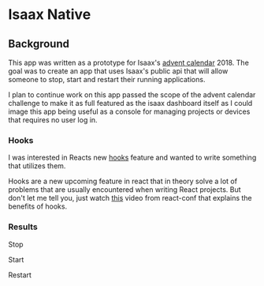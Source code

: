 # Isaax Native

## Background

This app was written as a prototype for Isaax's [advent calendar](https://qiita.com/advent-calendar/2018/isaax) 2018.
The goal was to create an app that uses Isaax's public api that will allow someone to stop, start and restart their running applications.

I plan to continue work on this app passed the scope of the advent calendar challenge to make it as full featured as the isaax dashboard itself as I could image this app being useful as a console for managing projects or devices that requires no user log in.

### Hooks

I was interested in Reacts new [hooks](https://reactjs.org/docs/hooks-intro.html) feature and wanted to write something that utilizes them.

Hooks are a new upcoming feature in react that in theory solve a lot of problems that are usually encountered when writing React projects. But don't let me tell you, just watch [this](https://www.youtube.com/watch?v=dpw9EHDh2bM&feature=youtu.be) video from react-conf that explains the benefits of hooks.

### Results

Stop

Start

Restart
